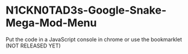 # N1CKN0TAD3s-Google-Snake-Mega-Mod-Menu
Put the code in a JavaScript console in chrome or use the bookmarklet (NOT RELEASED YET)

